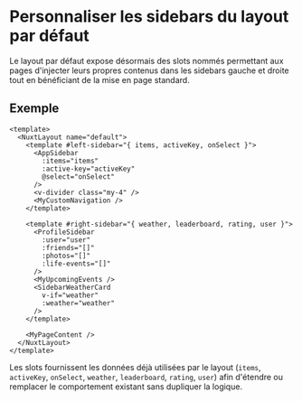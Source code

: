 # Personnaliser les sidebars du layout par défaut

Le layout par défaut expose désormais des slots nommés permettant aux pages d'injecter leurs propres contenus dans les sidebars gauche et droite tout en bénéficiant de la mise en page standard.

## Exemple

```vue
<template>
  <NuxtLayout name="default">
    <template #left-sidebar="{ items, activeKey, onSelect }">
      <AppSidebar
        :items="items"
        :active-key="activeKey"
        @select="onSelect"
      />
      <v-divider class="my-4" />
      <MyCustomNavigation />
    </template>

    <template #right-sidebar="{ weather, leaderboard, rating, user }">
      <ProfileSidebar
        :user="user"
        :friends="[]"
        :photos="[]"
        :life-events="[]"
      />
      <MyUpcomingEvents />
      <SidebarWeatherCard
        v-if="weather"
        :weather="weather"
      />
    </template>

    <MyPageContent />
  </NuxtLayout>
</template>
```

Les slots fournissent les données déjà utilisées par le layout (`items`, `activeKey`, `onSelect`, `weather`, `leaderboard`, `rating`, `user`) afin d'étendre ou remplacer le comportement existant sans dupliquer la logique.

